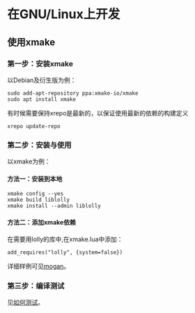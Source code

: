 # 在GNU/Linux上开发

## 使用xmake
### 第一步：安装xmake
以Debian及衍生版为例：
```
sudo add-apt-repository ppa:xmake-io/xmake
sudo apt install xmake
```

有时候需要保持xrepo是最新的，以保证使用最新的依赖的构建定义
```
xrepo update-repo
```

### 第二步：安装与使用
以xmake为例：
#### 方法一：安装到本地
```
xmake config --yes
xmake build liblolly
xmake install --admin liblolly
```

#### 方法二：添加xmake依赖
在需要用lolly的库中,在xmake.lua中添加：
```
add_requires("lolly", {system=false})
```
详细样例可见[mogan](https://github.com/XmacsLabs/mogan/blob/branch-1.2/misc/xmake/packages.lua)。


### 第三步：编译测试
见[如何测试](Test.md)。
